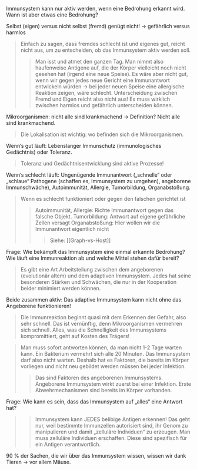 
Immunsystem kann nur aktiv werden, wenn eine Bedrohung erkannt wird. Wann ist aber etwas eine Bedrohung?

Selbst (eigen) versus nicht selbst (fremd) genügt nicht! -> gefährlich versus harmlos
> Einfach zu sagen, dass fremdes schlecht ist und eigenes gut, reicht nicht aus, um zu entscheiden, ob das Immunsystem aktiv werden soll.
> > Man isst und atmet den ganzen Tag. Man nimmt also haufenweise Antigene auf, die der Körper vielleicht noch nicht gesehen hat (irgend eine neue Speise). Es wäre aber nicht gut, wenn wir gegen jedes neue Gericht eine Immunantwort entwickeln würden -> bei jeder neuen Speise eine allergische Reaktion zeigen, wäre schlecht.
Unterscheidung zwischen Fremd und Eigen reicht also nicht aus!
Es muss wirklich zwischen harmlos und gefährlich unterscheiden können.

Mikroorganismen: nicht alle sind krankmachend -> Definition?
Nicht alle sind krankmachend.
> Die Lokalisation ist wichtig: wo befinden sich die Mikroorganismen.

Wenn‘s gut läuft: Lebenslanger Immunschutz (immunologisches Gedächtnis) oder
Toleranz.
> Toleranz und Gedächtnisentwicklung sind aktive Prozesse!

Wenn‘s schlecht läuft: Ungenügende Immunantwort („schnelle“ oder „schlaue“
Pathogene (schaffen es, Immunsystem zu umgehen), angeborene Immunschwäche), Autoimmunität, Allergie, Tumorbildung,
Organabstoßung.
> Wenn es schlecht funktioniert oder gegen den falschen gerichtet ist
> > Autoimmunität, 
> > Allergie: Richte Immunantwort gegen das falsche Objekt.
> > Tumorbildung: Antwort auf eigene gefährliche Zellen versagt
> > Organabstoßung: Hier wollen wir die Immunantwort eigentlich nicht
> > > Siehe: [[Graph-vs-Host]]


Frage: Wie bekämpft das Immunsystem eine einmal erkannte Bedrohung? Wie läuft
eine Immunreaktion ab und welche Mittel stehen dafür bereit?
>Es gibt eine Art Arbeitsteilung zwischen dem angeborenen (evolutionär altem) und
 dem adaptiven Immunsystem. Jedes hat seine besonderen Stärken und Schwächen,
 die nur in der Kooperation beider minimiert werden können.

Beide zusammen aktiv: Das adaptive Immunsystem kann nicht ohne das Angeborene funktionieren!

>Die Immunreaktion beginnt quasi mit dem Erkennen der Gefahr, also sehr schnell. Das
 ist vernünftig, denn Mikroorganismen vermehren sich schnell. Alles, was die
 Schnelligkeit des Immunsystems kompromittiert, geht auf Kosten des Trägers!

> Man muss sofort antworten können, da man nicht 1-2 Tage warten kann. Ein Bakterium vermehrt sich alle 20 Minuten. Das Immunsystem darf also nicht warten. Deshalb hat es Faktoren, die bereits im Körper vorliegen und nicht neu gebildet werden müssen bei jeder Infektion.
> > Das sind Faktoren des angeborenen Immunsystems.
> > Angeborene Immunsystem wirkt zuerst bei einer Infektion.
> > Erste Abwehrmechanismen sind bereits im Körper vorhanden.

Frage: Wie kann es sein, dass das Immunsystem auf „alles“ eine Antwort hat?
>> Immunsystem kann JEDES belibige Antigen erkennen!
>Das geht nur, weil bestimmte Immunzellen autorisiert sind, ihr Genom zu manipulieren
 und damit „zelluläre Individuen“ zu erzeugen.
 >> Man muss zelluläre Individuen erschaffen. Diese sind spezifisch für ein Antigen verantwortlich.
 >

90 % der Sachen, die wir über das Immunsystem wissen, wissen wir dank Tieren -> vor allem Mäuse.
